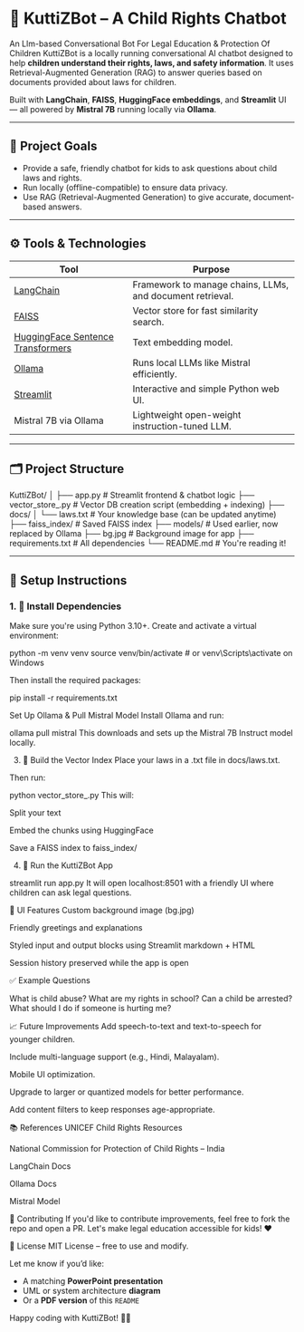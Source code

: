 
# 🤖 KuttiZBot – A Child Rights Chatbot
An Llm-based Conversational Bot For Legal Education &amp; Protection Of Children
KuttiZBot is a locally running conversational AI chatbot designed to help **children understand their rights, laws, and safety information**. It uses Retrieval-Augmented Generation (RAG) to answer queries based on documents provided about laws for children.

Built with **LangChain**, **FAISS**, **HuggingFace embeddings**, and **Streamlit** UI — all powered by **Mistral 7B** running locally via **Ollama**.

---

## 🧠 Project Goals

- Provide a safe, friendly chatbot for kids to ask questions about child laws and rights.
- Run locally (offline-compatible) to ensure data privacy.
- Use RAG (Retrieval-Augmented Generation) to give accurate, document-based answers.

---

## ⚙️ Tools & Technologies

| Tool                | Purpose                                                                 |
|---------------------|-------------------------------------------------------------------------|
| [LangChain](https://www.langchain.com/) | Framework to manage chains, LLMs, and document retrieval.       |
| [FAISS](https://github.com/facebookresearch/faiss)         | Vector store for fast similarity search.                        |
| [HuggingFace Sentence Transformers](https://www.sbert.net/) | Text embedding model.                                           |
| [Ollama](https://ollama.com)            | Runs local LLMs like Mistral efficiently.                      |
| [Streamlit](https://streamlit.io/)      | Interactive and simple Python web UI.                          |
| Mistral 7B via Ollama                   | Lightweight open-weight instruction-tuned LLM.                 |

---

## 🗂️ Project Structure
KuttiZBot/
│
├── app.py # Streamlit frontend & chatbot logic
├── vector_store_.py # Vector DB creation script (embedding + indexing)
├── docs/
│ └── laws.txt # Your knowledge base (can be updated anytime)
├── faiss_index/ # Saved FAISS index
├── models/ # Used earlier, now replaced by Ollama
├── bg.jpg # Background image for app
├── requirements.txt # All dependencies
└── README.md # You're reading it!




---

## 🚀 Setup Instructions

### 1. 🔧 Install Dependencies

Make sure you're using Python 3.10+. Create and activate a virtual environment:


python -m venv venv
source venv/bin/activate  # or venv\Scripts\activate on Windows


Then install the required packages:

pip install -r requirements.txt


 Set Up Ollama & Pull Mistral Model
Install Ollama and run:



ollama pull mistral
This downloads and sets up the Mistral 7B Instruct model locally.

3. 🧠 Build the Vector Index
Place your laws in a .txt file in docs/laws.txt.

Then run:

python vector_store_.py
This will:

Split your text

Embed the chunks using HuggingFace

Save a FAISS index to faiss_index/

4. 🧒 Run the KuttiZBot App

streamlit run app.py
It will open localhost:8501 with a friendly UI where children can ask legal questions.

🎨 UI Features
Custom background image (bg.jpg)

Friendly greetings and explanations

Styled input and output blocks using Streamlit markdown + HTML

Session history preserved while the app is open

✅ Example Questions

What is child abuse?
What are my rights in school?
Can a child be arrested?
What should I do if someone is hurting me?

📈 Future Improvements
Add speech-to-text and text-to-speech for younger children.

Include multi-language support (e.g., Hindi, Malayalam).

Mobile UI optimization.

Upgrade to larger or quantized models for better performance.

Add content filters to keep responses age-appropriate.

📚 References
UNICEF Child Rights Resources

National Commission for Protection of Child Rights – India

LangChain Docs

Ollama Docs

Mistral Model

🤝 Contributing
If you'd like to contribute improvements, feel free to fork the repo and open a PR. Let's make legal education accessible for kids! ❤️

📄 License
MIT License – free to use and modify.



Let me know if you’d like:
- A matching **PowerPoint presentation**
- UML or system architecture **diagram**
- Or a **PDF version** of this `README`

Happy coding with KuttiZBot! 🧒💬

